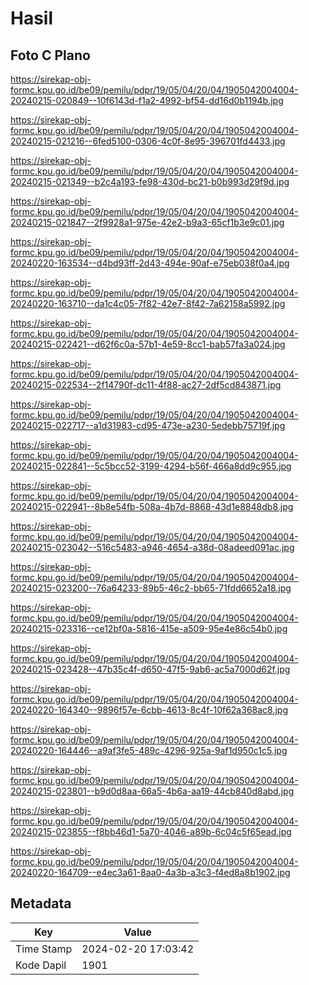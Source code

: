 # Hasil

## Foto C Plano

https://sirekap-obj-formc.kpu.go.id/be09/pemilu/pdpr/19/05/04/20/04/1905042004004-20240215-020849--10f6143d-f1a2-4992-bf54-dd16d0b1194b.jpg

https://sirekap-obj-formc.kpu.go.id/be09/pemilu/pdpr/19/05/04/20/04/1905042004004-20240215-021216--6fed5100-0306-4c0f-8e95-396701fd4433.jpg

https://sirekap-obj-formc.kpu.go.id/be09/pemilu/pdpr/19/05/04/20/04/1905042004004-20240215-021349--b2c4a193-fe98-430d-bc21-b0b993d29f9d.jpg

https://sirekap-obj-formc.kpu.go.id/be09/pemilu/pdpr/19/05/04/20/04/1905042004004-20240215-021847--2f9928a1-975e-42e2-b9a3-65cf1b3e9c01.jpg

https://sirekap-obj-formc.kpu.go.id/be09/pemilu/pdpr/19/05/04/20/04/1905042004004-20240220-163534--d4bd93ff-2d43-494e-90af-e75eb038f0a4.jpg

https://sirekap-obj-formc.kpu.go.id/be09/pemilu/pdpr/19/05/04/20/04/1905042004004-20240220-163710--da1c4c05-7f82-42e7-8f42-7a62158a5992.jpg

https://sirekap-obj-formc.kpu.go.id/be09/pemilu/pdpr/19/05/04/20/04/1905042004004-20240215-022421--d62f6c0a-57b1-4e59-8cc1-bab57fa3a024.jpg

https://sirekap-obj-formc.kpu.go.id/be09/pemilu/pdpr/19/05/04/20/04/1905042004004-20240215-022534--2f14790f-dc11-4f88-ac27-2df5cd843871.jpg

https://sirekap-obj-formc.kpu.go.id/be09/pemilu/pdpr/19/05/04/20/04/1905042004004-20240215-022717--a1d31983-cd95-473e-a230-5edebb75719f.jpg

https://sirekap-obj-formc.kpu.go.id/be09/pemilu/pdpr/19/05/04/20/04/1905042004004-20240215-022841--5c5bcc52-3199-4294-b56f-466a8dd9c955.jpg

https://sirekap-obj-formc.kpu.go.id/be09/pemilu/pdpr/19/05/04/20/04/1905042004004-20240215-022941--8b8e54fb-508a-4b7d-8868-43d1e8848db8.jpg

https://sirekap-obj-formc.kpu.go.id/be09/pemilu/pdpr/19/05/04/20/04/1905042004004-20240215-023042--516c5483-a946-4654-a38d-08adeed091ac.jpg

https://sirekap-obj-formc.kpu.go.id/be09/pemilu/pdpr/19/05/04/20/04/1905042004004-20240215-023200--76a64233-89b5-46c2-bb65-71fdd6652a18.jpg

https://sirekap-obj-formc.kpu.go.id/be09/pemilu/pdpr/19/05/04/20/04/1905042004004-20240215-023316--ce12bf0a-5816-415e-a509-95e4e86c54b0.jpg

https://sirekap-obj-formc.kpu.go.id/be09/pemilu/pdpr/19/05/04/20/04/1905042004004-20240215-023428--47b35c4f-d650-47f5-9ab6-ac5a7000d62f.jpg

https://sirekap-obj-formc.kpu.go.id/be09/pemilu/pdpr/19/05/04/20/04/1905042004004-20240220-164340--9896f57e-6cbb-4613-8c4f-10f62a368ac8.jpg

https://sirekap-obj-formc.kpu.go.id/be09/pemilu/pdpr/19/05/04/20/04/1905042004004-20240220-164446--a9af3fe5-489c-4296-925a-9af1d950c1c5.jpg

https://sirekap-obj-formc.kpu.go.id/be09/pemilu/pdpr/19/05/04/20/04/1905042004004-20240215-023801--b9d0d8aa-66a5-4b6a-aa19-44cb840d8abd.jpg

https://sirekap-obj-formc.kpu.go.id/be09/pemilu/pdpr/19/05/04/20/04/1905042004004-20240215-023855--f8bb46d1-5a70-4046-a89b-6c04c5f65ead.jpg

https://sirekap-obj-formc.kpu.go.id/be09/pemilu/pdpr/19/05/04/20/04/1905042004004-20240220-164709--e4ec3a61-8aa0-4a3b-a3c3-f4ed8a8b1902.jpg


## Metadata

| Key        | Value               |
| ---------- | ------------------- |
| Time Stamp | 2024-02-20 17:03:42 |
| Kode Dapil | 1901                |



